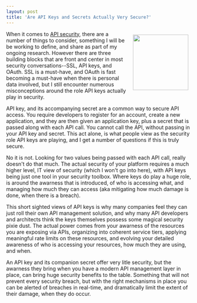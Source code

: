 ```yaml
---
layout: post
title: 'Are API Keys and Secrets Actually Very Secure?'
---
```

<p><img style="padding: 10px;" src="https://s3.amazonaws.com/kinlane-productions/bw-icons/bw-padlock.png" alt="" width="150" align="right" /></p>
<p>When it comes to <a href="http://security.apievangelist.com/">API security</a>, there are a number of things to consider, something I will be be working to define, and share as part of my ongoing research. However there are three building blocks that are front and center in most security conversations--SSL, API keys, and OAuth. SSL is a must-have, and OAuth is fast becoming a must-have when there is personal data involved, but I still encounter numerous misconceptions around the role API keys actually play in security.</p>
<p>API key, and its accompanying secret are a common way to secure API access. You require developers to register for an account, create a new application, and they are then given an application key, plus a secret that is passed along with each API call. You cannot call the API, without passing in your API key and secret. This act alone, is what people view as the security role API keys are playing, and I get a number of questions if this is truly secure.&nbsp;</p>
<p>No it is not. Looking for two values being passed with each API call, really doesn't do that much. The actual security of your platform requires a much higher level, IT view of security (which I won't go into here), with API keys being just one tool in your security toolbox. Where keys do play a huge role, is around the awarness that is introduced, of who is accessing what, and managing how much they can access (aka mitigating how much damage is done, when there is a breach).</p>
<p>This short sighted views of API keys is why many companies feel they can just roll their own API management solution, and why many API developers and architects think the keys themselves possess some magical security pixie dust. The actual power comes from your awarness of the resources you are exposing via APIs, organizing into coherent service tiers, applying meaningful rate limits on these resources, and evolving your detailed awareness of who is accessing your resources, how much they are using, and when.&nbsp;</p>
<p>An API key and its companion secret offer very litle security, but the awarness they bring when you have a modern API management layer in place, can bring huge security benefits to the table. Something that will not prevent every security breach, but with the right mechanisms in place you can be alerted of breaches in real-time, and dramatically limit the extent of their damage, when they do occur.</p>